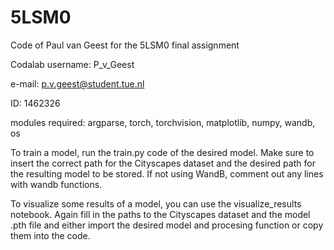 # 5LSM0

Code of Paul van Geest for the 5LSM0 final assignment

Codalab username: P_v_Geest

e-mail: p.v.geest@student.tue.nl

ID: 1462326

modules required: argparse, torch, torchvision, matplotlib, numpy, wandb, os

To train a model, run the train.py code of the desired model. Make sure to insert the correct path for the Cityscapes dataset and the desired path for the resulting model to be stored. If not using WandB, comment out any lines with wandb functions.

To visualize some results of a model, you can use the visualize_results notebook. Again fill in the paths to the Cityscapes dataset and the model .pth file and either import the desired model and procesing function or copy them into the code.
